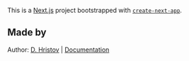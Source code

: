 This is a [Next.js](https://nextjs.org/) project bootstrapped
with [`create-next-app`](https://github.com/vercel/next.js/tree/canary/packages/create-next-app).

## Made by

Author: [D. Hristov](https://dhristov.eu/) | [Documentation](https://nextjs.org/docs)